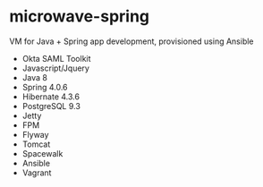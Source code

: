 # microwave-spring
VM for Java + Spring app development, provisioned using Ansible

* Okta SAML Toolkit
* Javascript/Jquery
* Java 8
* Spring 4.0.6
* Hibernate 4.3.6
* PostgreSQL 9.3
* Jetty
* FPM
* Flyway
* Tomcat
* Spacewalk
* Ansible
* Vagrant
